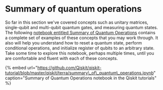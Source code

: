 # Summary of quantum operations

So far in this section we've covered concepts such as unitary matrices, single-qubit and multi-qubit quantum gates, and measuring quantum states. The following [notebook entitled Summary of Quantum Operations](https://github.com/Qiskit/qiskit-tutorial/blob/master/qiskit/terra/summary_of_quantum_operations.ipynb) contains a complete set of examples of these concepts that you may work through. It also will help you understand how to reset a quantum state, perform conditional operations, and initialize register of qubits to an arbitrary state. Take some time to explore this notebook, perhaps multiple times, until you are comfortable and fluent with each of these concepts. 

{% embed url="https://github.com/Qiskit/qiskit-tutorial/blob/master/qiskit/terra/summary\_of\_quantum\_operations.ipynb" caption="Summary of Quantum Operations notebook in the Qiskit tutorials" %}

